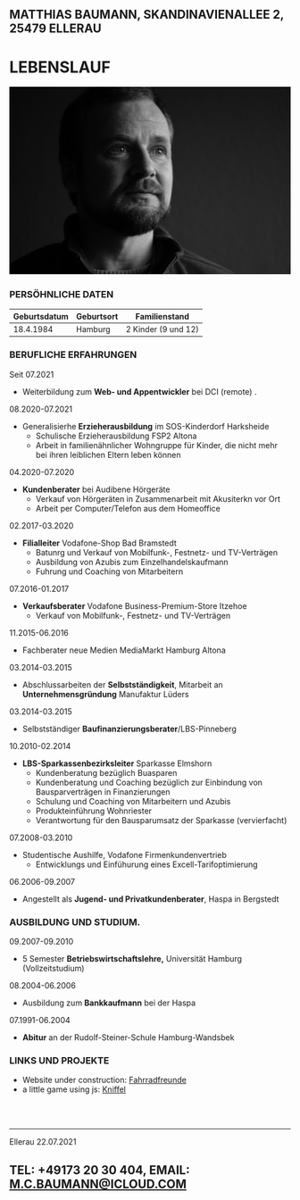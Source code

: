 ## MATTHIAS BAUMANN, SKANDINAVIENALLEE 2, 25479 ELLERAU

# LEBENSLAUF

<img src="./Image1.jpeg" width="600">

### PERSÖHNLICHE DATEN
Geburtsdatum | Geburtsort | Familienstand
-------------|------------|--------------
18.4.1984 | Hamburg | 2 Kinder (9 und 12)

### BERUFLICHE ERFAHRUNGEN
Seit 07.2021    
* Weiterbildung zum **Web- und Appentwickler** bei DCI (remote)
.

08.2020-07.2021
* Generalisierhe **Erzieherausbildung** im SOS-Kinderdorf Harksheide
    * Schulische Erzieherausbildung FSP2 Altona
    * Arbeit in familienähnlicher Wohngruppe für Kinder, die nicht mehr bei ihren leiblichen Eltern leben können

04.2020-07.2020
* **Kundenberater** bei Audibene Hörgeräte
    * Verkauf von Hörgeräten in Zusammenarbeit mit Akusiterkn vor Ort
    * Arbeit per Computer/Telefon aus dem Homeoffice

02.2017-03.2020
* **Filialleiter** Vodafone-Shop Bad Bramstedt
    * Batunrg und Verkauf von Mobilfunk-, Festnetz- und TV-Verträgen
    * Ausbildung von Azubis zum Einzelhandelskaufmann
    * Fuhrung und Coaching von Mitarbeitern

07.2016-01.2017
* **Verkaufsberater** Vodafone Business-Premium-Store Itzehoe
    * Verkauf von Mobilfunk-, Festnetz- und TV-Verträgen

11.2015-06.2016
* Fachberater neue Medien MediaMarkt Hamburg Altona

03.2014-03.2015
* Abschlussarbeiten der **Selbstständigkeit**, Mitarbeit an **Unternehmensgründung** Manufaktur Lüders

03.2014-03.2015
* Selbstständiger **Baufinanzierungsberater**/LBS-Pinneberg

10.2010-02.2014
* **LBS-Sparkassenbezirksleiter** Sparkasse Elmshorn
    * Kundenberatung bezüglich Buasparen
    * Kundenberatung und Coaching bezüglich zur Einbindung von Bausparverträgen in Finanzierungen
    * Schulung und Coaching von Mitarbeitern und Azubis
    * Produkteinführung Wohnriester
    * Verantwortung für den Bausparumsatz der Sparkasse (vervierfacht)
    
07.2008-03.2010
* Studentische Aushilfe, Vodafone Firmenkundenvertrieb
    * Entwicklungs und Einfühurung eines Excell-Tarifoptimierung

06.2006-09.2007
* Angestellt als **Jugend- und Privatkundenberater**, Haspa in Bergstedt

### AUSBILDUNG UND STUDIUM.
09.2007-09.2010
* 5 Semester **Betriebswirtschaftslehre,** Universität Hamburg (Vollzeitstudium)

08.2004-06.2006
* Ausbildung zum **Bankkaufmann** bei der Haspa

07.1991-06.2004
* **Abitur** an der Rudolf-Steiner-Schule Hamburg-Wandsbek
### LINKS UND PROJEKTE
* Website under construction:
[Fahrradfreunde](https://mcbauman.github.io/fahrradfreunde/) <br>
* a little game using js:
[Kniffel](https://mcbauman.github.io/kniffel/)

<br>
<br>
<hr>
Ellerau 22.07.2021

## TEL: +49173 20 30 404, EMAIL: M.C.BAUMANN@ICLOUD.COM